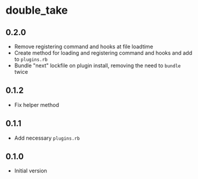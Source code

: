 # double_take

## 0.2.0
- Remove registering command and hooks at file loadtime
- Create method for loading and registering command and hooks and add to `plugins.rb`
- Bundle "next" lockfile on plugin install, removing the need to `bundle` twice

## 0.1.2
- Fix helper method

## 0.1.1
- Add necessary `plugins.rb`

## 0.1.0
- Initial version
